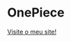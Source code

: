 # OnePiece

<a href="https://ernandes-lorran.github.io/OnePiece/" target="_blank">Visite o meu site!</a>
